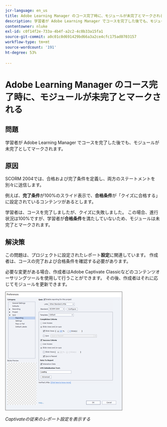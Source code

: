 ```yaml
---
jcr-language: en_us
title: Adobe Learning Manager のコース完了時に、モジュールが未完了とマークされる
description: 学習者が Adobe Learning Manager でコースを完了した後でも、モジュールが未完了としてマークされます。
contentowner: nluke
exl-id: c0f14f2e-733a-4b4f-a2c2-4c0b33a15fa1
source-git-commit: a0c01c0d691429bd66a3a2ce4cfc175ad0703157
workflow-type: tm+mt
source-wordcount: '191'
ht-degree: 53%

---
```


# Adobe Learning Manager のコース完了時に、モジュールが未完了とマークされる

## 問題

学習者が Adobe Learning Manager でコースを完了した後でも、モジュールが未完了としてマークされます。

## 原因

SCORM 2004では、合格および完了条件を定義し、両方のステートメントを別々に送信します。

例えば、**完了条件**&#x200B;が100%のスライド表示で、**合格条件**&#x200B;が「クイズに合格する」に設定されているコンテンツがあるとします。

学習者は、コースを完了しましたが、クイズに失敗しました。 この場合、進行状況は100%ですが、学習者が&#x200B;**合格条件**&#x200B;を満たしていないため、モジュールは未完了とマークされます。

## 解決策

この問題は、プロジェクトに設定されたレポート&#x200B;**設定**&#x200B;に関連しています。 作成者は、コースの完了および合格条件を確認する必要があります。

必要な変更がある場合、作成者はAdobe Captivate Classicなどのコンテンツオーサリングツールを使用して行うことができます。 その後、作成者はそれに応じてモジュールを更新できます。

![](assets/scorm.png)

*Captivateの従来のレポート設定を表示する*

